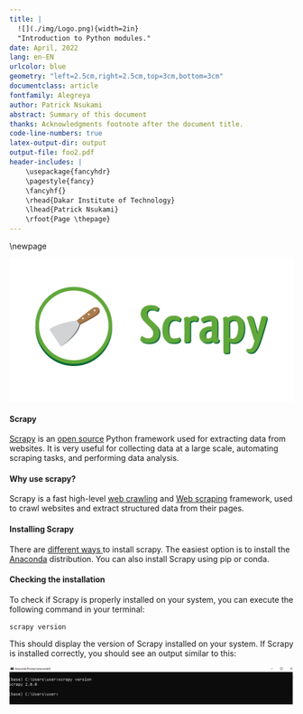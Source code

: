 ```yaml
---
title: |
  ![](./img/Logo.png){width=2in}
  "Introduction to Python modules."
date: April, 2022
lang: en-EN
urlcolor: blue
geometry: "left=2.5cm,right=2.5cm,top=3cm,bottom=3cm"
documentclass: article
fontfamily: Alegreya
author: Patrick Nsukami
abstract: Summary of this document
thanks: Acknowledgments footnote after the document title.
code-line-numbers: true
latex-output-dir: output
output-file: foo2.pdf
header-includes: |
    \usepackage{fancyhdr}
    \pagestyle{fancy}
    \fancyhf{}
    \rhead{Dakar Institute of Technology}
    \lhead{Patrick Nsukami}
    \rfoot{Page \thepage}
---
```



\newpage

![Figure1](img/scrapy.png)

#### Scrapy
[Scrapy][1] is an [open source][2] Python framework used for extracting data from websites. It is very useful for collecting data at a large scale, automating scraping tasks, and performing data analysis.
#### Why use scrapy?
Scrapy is a fast high-level [web crawling][3] and [Web scraping][4] framework, used to crawl websites and extract structured data from their pages.
#### Installing Scrapy
There are [different ways ][5] to install scrapy. The easiest option is to install the [Anaconda][6] distribution. You can also install Scrapy  using pip or conda.
#### Checking the installation
To check if Scrapy is properly installed on your system, you can execute the following command in your terminal:
```plaintext
scrapy version
```
This should display the version of Scrapy installed on your system. If Scrapy is installed correctly, you should see an output similar to this:

![](img/Capture.png)

  [1]: http://fr.softoware.org/apps/download-scrapy-for-web.html
  [2]: https://github.com/scrapy/scrapy
  [3]: https://en.wikipedia.org/wiki/Web_crawler
  [4]: https://en.wikipedia.org/wiki/Web_scraping
  [5]: https://docs.scrapy.org/en/latest/intro/install.html
  [6]: https://docs.continuum.io/anaconda/
  [7]: https://docs.scrapy.org/en/latest/intro/install.html

